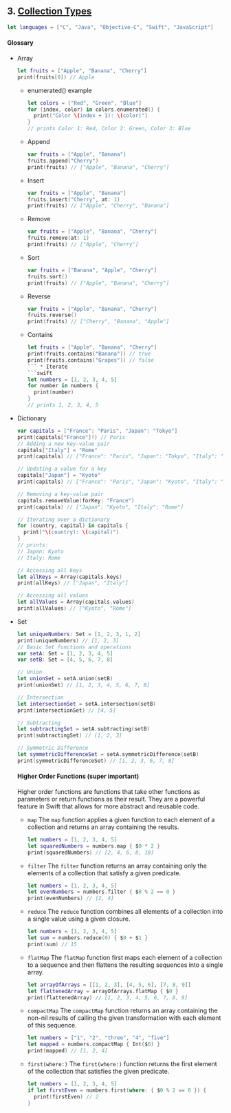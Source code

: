 ## 3. [Collection Types](https://docs.swift.org/swift-book/LanguageGuide/CollectionTypes.html)

  ```swift 
  let languages = ["C", "Java", "Objective-C", "Swift", "JavaScript"]
  ```

  #### Glossary

  * Array
    ```swift
    let fruits = ["Apple", "Banana", "Cherry"]
    print(fruits[0]) // Apple
    ```

    * enumerated() example
      ```swift
      let colors = ["Red", "Green", "Blue"]
      for (index, color) in colors.enumerated() {
        print("Color \(index + 1): \(color)")
      }
      // prints Color 1: Red, Color 2: Green, Color 3: Blue
      ```
    
    * Append
      ```swift
      var fruits = ["Apple", "Banana"]
      fruits.append("Cherry")
      print(fruits) // ["Apple", "Banana", "Cherry"]
      ```

    * Insert
      ```swift
      var fruits = ["Apple", "Banana"]
      fruits.insert("Cherry", at: 1)
      print(fruits) // ["Apple", "Cherry", "Banana"]
      ```

    * Remove
      ```swift
      var fruits = ["Apple", "Banana", "Cherry"]
      fruits.remove(at: 1)
      print(fruits) // ["Apple", "Cherry"]
      ```

    * Sort
      ```swift
      var fruits = ["Banana", "Apple", "Cherry"]
      fruits.sort()
      print(fruits) // ["Apple", "Banana", "Cherry"]
      ```

    * Reverse
      ```swift
      var fruits = ["Apple", "Banana", "Cherry"]
      fruits.reverse()
      print(fruits) // ["Cherry", "Banana", "Apple"]
      ```

    * Contains
      ```swift
      let fruits = ["Apple", "Banana", "Cherry"]
      print(fruits.contains("Banana")) // true
      print(fruits.contains("Grapes")) // false
      ``` * Iterate
      ```swift
      let numbers = [1, 2, 3, 4, 5]
      for number in numbers {
        print(number)
      }
      // prints 1, 2, 3, 4, 5
      ```

  * Dictionary
    ```swift
    var capitals = ["France": "Paris", "Japan": "Tokyo"]
    print(capitals["France"]!) // Paris
    // Adding a new key-value pair
    capitals["Italy"] = "Rome"
    print(capitals) // ["France": "Paris", "Japan": "Tokyo", "Italy": "Rome"]

    // Updating a value for a key
    capitals["Japan"] = "Kyoto"
    print(capitals) // ["France": "Paris", "Japan": "Kyoto", "Italy": "Rome"]

    // Removing a key-value pair
    capitals.removeValue(forKey: "France")
    print(capitals) // ["Japan": "Kyoto", "Italy": "Rome"]

    // Iterating over a dictionary
    for (country, capital) in capitals {
      print("\(country): \(capital)")
    }
    // prints:
    // Japan: Kyoto
    // Italy: Rome

    // Accessing all keys
    let allKeys = Array(capitals.keys)
    print(allKeys) // ["Japan", "Italy"]

    // Accessing all values
    let allValues = Array(capitals.values)
    print(allValues) // ["Kyoto", "Rome"]
    ```

  * Set
    ```swift
    let uniqueNumbers: Set = [1, 2, 3, 1, 2]
    print(uniqueNumbers) // [1, 2, 3]
    // Basic Set functions and operations
    var setA: Set = [1, 2, 3, 4, 5]
    var setB: Set = [4, 5, 6, 7, 8]

    // Union
    let unionSet = setA.union(setB)
    print(unionSet) // [1, 2, 3, 4, 5, 6, 7, 8]

    // Intersection
    let intersectionSet = setA.intersection(setB)
    print(intersectionSet) // [4, 5]

    // Subtracting
    let subtractingSet = setA.subtracting(setB)
    print(subtractingSet) // [1, 2, 3]

    // Symmetric Difference
    let symmetricDifferenceSet = setA.symmetricDifference(setB)
    print(symmetricDifferenceSet) // [1, 2, 3, 6, 7, 8]
    ```
    #### Higher Order Functions (super important)

    Higher order functions are functions that take other functions as parameters or return functions as their result. They are a powerful feature in Swift that allows for more abstract and reusable code.

    * `map`
      The `map` function applies a given function to each element of a collection and returns an array containing the results.
      ```swift
      let numbers = [1, 2, 3, 4, 5]
      let squaredNumbers = numbers.map { $0 * 2 }
      print(squaredNumbers) // [2, 4, 6, 8, 10]
      ```

    * `filter`
      The `filter` function returns an array containing only the elements of a collection that satisfy a given predicate.
      ```swift
      let numbers = [1, 2, 3, 4, 5]
      let evenNumbers = numbers.filter { $0 % 2 == 0 }
      print(evenNumbers) // [2, 4]
      ```

    * `reduce`
      The `reduce` function combines all elements of a collection into a single value using a given closure.
      ```swift
      let numbers = [1, 2, 3, 4, 5]
      let sum = numbers.reduce(0) { $0 + $1 }
      print(sum) // 15
      ```

    * `flatMap`
      The `flatMap` function first maps each element of a collection to a sequence and then flattens the resulting sequences into a single array.
      ```swift
      let arrayOfArrays = [[1, 2, 3], [4, 5, 6], [7, 8, 9]]
      let flattenedArray = arrayOfArrays.flatMap { $0 }
      print(flattenedArray) // [1, 2, 3, 4, 5, 6, 7, 8, 9]
      ```

    * `compactMap`
      The `compactMap` function returns an array containing the non-nil results of calling the given transformation with each element of this sequence.
      ```swift
      let numbers = ["1", "2", "three", "4", "five"]
      let mapped = numbers.compactMap { Int($0) }
      print(mapped) // [1, 2, 4]
      ```
    * `first(where:)`
      The `first(where:)` function returns the first element of the collection that satisfies the given predicate.
      ```swift
      let numbers = [1, 2, 3, 4, 5]
      if let firstEven = numbers.first(where: { $0 % 2 == 0 }) {
        print(firstEven) // 2
      }
      ```
